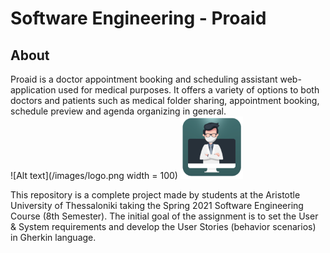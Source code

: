 # Software Engineering - Proaid
## About
Proaid is a doctor appointment booking and scheduling assistant web-application used for medical purposes. It offers a variety of options to both doctors and patients such as medical folder sharing, appointment booking, schedule preview and agenda organizing in general.   
                                              ![Alt text](/images/logo.png width = 100)
                                              <img src="https://github.com/OxymoroVP/Proaid/blob/main/images/logo.png" width="100" height="100">

This repository is a complete project made by students at the Aristotle University of Thessaloniki taking the Spring 2021 Software Engineering Course (8th Semester). The initial goal of the assignment is to set the User & System requirements and develop the User Stories (behavior scenarios) in Gherkin language.
